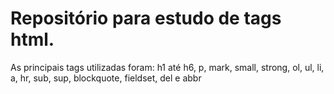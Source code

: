 # Repositório para estudo de tags html.

As principais tags utilizadas foram:
h1 até h6, p, mark, small, strong, ol, ul, li, a, hr, sub, sup, blockquote, fieldset, del e abbr
